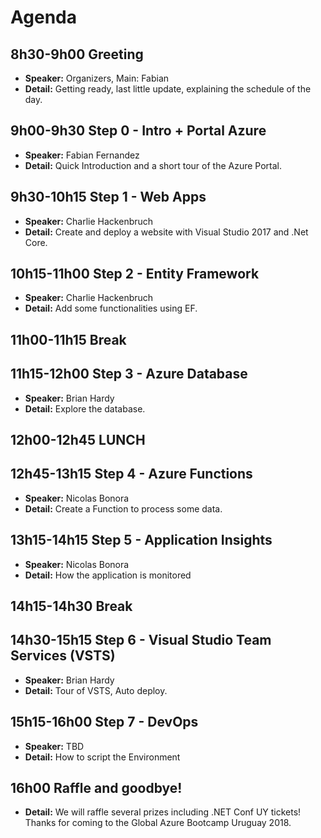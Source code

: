 Agenda
======

8h30-9h00 Greeting
------------------

- **Speaker:** Organizers, Main: Fabian
- **Detail:** Getting ready, last little update, explaining the schedule of the day.

9h00-9h30 Step 0 - Intro + Portal Azure
------------------------------

- **Speaker:** Fabian Fernandez
- **Detail:** Quick Introduction and a short tour of the Azure Portal.

9h30-10h15 Step 1 - Web Apps
------------------

- **Speaker:** Charlie Hackenbruch
- **Detail:** Create and deploy a website with Visual Studio 2017 and .Net Core.

10h15-11h00 Step 2 - Entity Framework
----------------------------

- **Speaker:** Charlie Hackenbruch
- **Detail:** Add some functionalities using EF.

11h00-11h15 Break
-----------------

11h15-12h00 Step 3 - Azure Database
--------------------------

- **Speaker:** Brian Hardy
- **Detail:** Explore the database.

12h00-12h45 LUNCH
-----------------

12h45-13h15 Step 4 - Azure Functions
---------------------------

- **Speaker:** Nicolas Bonora
- **Detail:** Create a Function to process some data.

13h15-14h15 Step 5 - Application Insights
--------------------------------

- **Speaker:** Nicolas Bonora
- **Detail:** How the application is monitored

14h15-14h30 Break
------------------

14h30-15h15 Step 6 - Visual Studio Team Services (VSTS)
----------------------------------------------

- **Speaker:** Brian Hardy
- **Detail:** Tour of VSTS, Auto deploy.

15h15-16h00 Step 7 - DevOps
------------------

- **Speaker:** TBD
- **Detail:** How to script the Environment

16h00 Raffle and goodbye!
-------------------------

- **Detail:** We will raffle several prizes including .NET Conf UY tickets! Thanks for coming to the Global Azure Bootcamp Uruguay 2018.
